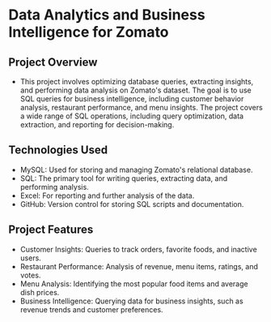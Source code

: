 # Data Analytics and Business Intelligence for Zomato

## Project Overview

- This project involves optimizing database queries, extracting insights, and performing data analysis on Zomato's dataset. The goal is to use SQL queries for business intelligence, including customer behavior analysis, restaurant performance, and menu insights. The project covers a wide range of SQL operations, including query optimization, data extraction, and reporting for decision-making.

## Technologies Used

- MySQL: Used for storing and managing Zomato's relational database.
- SQL: The primary tool for writing queries, extracting data, and performing analysis.
- Excel: For reporting and further analysis of the data.
- GitHub: Version control for storing SQL scripts and documentation.

## Project Features
- Customer Insights: Queries to track orders, favorite foods, and inactive users.
- Restaurant Performance: Analysis of revenue, menu items, ratings, and votes.
- Menu Analysis: Identifying the most popular food items and average dish prices.
- Business Intelligence: Querying data for business insights, such as revenue trends and customer preferences.
